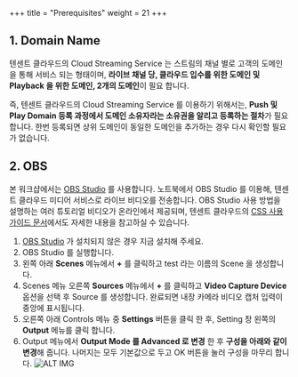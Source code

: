 +++
title = "Prerequisites"
weight = 21
+++

## 1. Domain Name 

텐센트 클라우드의 Cloud Streaming Service 는 스트림의 채널 별로 고객의 도메인을 통해 서비스 되는 형태이며, **라이브 채널 당, 클라우드 입수를 위한 도메인 및 Playback 을 위한 도메인, 2개의 도메인**이 필요 합니다.

즉, 텐센트 클라우드의 Cloud Streaming Service 를 이용하기 위해서는, **Push 및 Play Domain 등록 과정에서 도메인 소유자라는 소유권을 알리고 등록하는 절차**가 필요합니다. 한번 등록되면 상위 도메인이 동일한 도메인을 추가하는 경우 다시 확인할 필요가 없습니다. 

## 2. OBS

본 워크샵에서는 [OBS Studio](https://obsproject.com/) 를 사용합니다.
노트북에서 OBS Studio 를 이용해, 텐센트 클라우드 미디어 서비스로 라이브 비디오를 전송합니다. OBS Studio 사용 방법을 설명하는 여러 튜토리얼 비디오가 온라인에서 제공되며, 텐센트 클라우드의 [CSS 사용가이드 문서](https://www.tencentcloud.com/document/product/267/31569?lang=en)에서도 자세한 내용을 참고하실 수 있습니다.

1. [OBS Studio](https://obsproject.com/) 가 설치되지 않은 경우 지금 설치해 주세요.
2. OBS Studio 를 실행합니다.
3. 왼쪽 아래 **Scenes** 메뉴에서 **+** 를 클릭하고 test 라는 이름의 Scene 을 생성합니다.
4. Scenes 메뉴 오른쪽 **Sources** 메뉴에서 **+** 를 클릭하고 **Video Capture Device** 옵션을 선택 후 Source 를 생성합니다. 완료되면 내장 카메라 비디오 캡처 입력이 중앙에 표시됩니다.
5. 오른쪽 아래 Controls 메뉴 중 **Settings** 버튼을 클릭 한 후, Setting 창 왼쪽의 **Output** 메뉴를 클릭 합니다.
6. Output 메뉴에서 **Output Mode 를 Advanced 로 변경** 한 후 **구성을 아래와 같이 변경**해 줍니다. 나머지는 모두 기본값으로 두고 OK 버튼을 눌러 구성을 마무리 합니다.
![ALT IMG](/images/css-basic/obs_setting.png)
